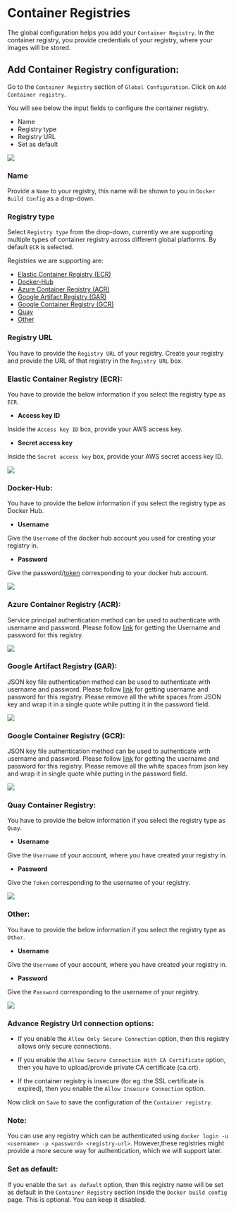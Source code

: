 # Container Registries

The global configuration helps you add your `Container Registry`. In the container registry, you provide credentials of your registry, where your images will be stored.

## Add Container Registry configuration:

Go to the `Container Registry` section of `Global Configuration`. Click on `Add Container registry`.

You will see below the input fields to configure the container registry.

* Name
* Registry type
* Registry URL
* Set as default

![](https://devtron-public-asset.s3.us-east-2.amazonaws.com/images/global-configurations/docker-registries/First-page-registry.JPG)

### Name

Provide a `Name` to your registry, this name will be shown to you in `Docker Build Config` as a drop-down.

### Registry type

Select `Registry type` from the drop-down, currently we are supporting multiple types of container registry across different global platforms. By default `ECR` is selected.

Registries we are supporting are:

  * <a href= #ECR>Elastic Container Registry (ECR)</a>
  * <a href= #Docker>Docker-Hub</a>
  * <a href= #Azure>Azure Container Registry (ACR)</a>
  * <a href= #GAR>Google Artifact Registry (GAR)</a>
  * <a href= #GCR>Google Container Registry (GCR)</a>
  * <a href= #Quay>Quay</a>
  * <a href= #others>Other</a>

### Registry URL

 You have to provide the `Registry URL` of your registry. Create your registry and provide the URL of that registry in the `Registry URL` box.

<section id="ECR"></section>

### Elastic Container Registry (ECR):

You have to provide the below information if you select the registry type as `ECR`.

* **Access key ID**

Inside the `Access key ID` box, provide your AWS access key.

* **Secret access key**

Inside the `Secret access key` box, provide your AWS secret access key ID.

![](https://devtron-public-asset.s3.us-east-2.amazonaws.com/images/global-configurations/docker-registries/ECR+.JPG)


<section id="Docker"></section>

### Docker-Hub:

You have to provide the below information if you select the registry type as Docker Hub.

* **Username**

Give the `Username` of the docker hub account you used for creating your registry in.

* **Password**

Give the password/[token](https://docs.docker.com/docker-hub/access-tokens/) corresponding to your docker hub account.

![](https://devtron-public-asset.s3.us-east-2.amazonaws.com/images/global-configurations/docker-registries/docker-hub+copy.JPG)


<section id="Azure"></section>

### Azure Container Registry (ACR):

Service principal authentication method can be used to authenticate with username and password. Please follow [link](https://docs.microsoft.com/en-us/azure/container-registry/container-registry-auth-service-principal) for getting the Username and password for this registry.

![](https://devtron-public-asset.s3.us-east-2.amazonaws.com/images/global-configurations/docker-registries/Azure-registry.jpg)


<section id="GAR"></section>

### Google Artifact Registry (GAR):

JSON key file authentication method can be used to authenticate with username and password. Please follow [link](https://cloud.google.com/artifact-registry/docs/docker/authentication#json-key) for getting username and password for this registry. Please remove all the white spaces from JSON key and wrap it in a single quote while putting it in the password field.

![](https://devtron-public-asset.s3.us-east-2.amazonaws.com/images/global-configurations/docker-registries/Artifact-registry.JPG)


<section id="GCR"></section>

### Google Container Registry (GCR):
 
JSON key file authentication method can be used to authenticate with username and password. Please follow [link](https://cloud.google.com/container-registry/docs/advanced-authentication#json-key) for getting the username and password for this registry. Please remove all the white spaces from json key and wrap it in single quote while putting in the password field.  

![](https://devtron-public-asset.s3.us-east-2.amazonaws.com/images/global-configurations/docker-registries/GCR.JPG)


<section id="Quay"></section>

### Quay Container Registry:

You have to provide the below information if you select the registry type as `Quay`.

* **Username**

Give the `Username` of your account, where you have created your registry in.

* **Password**

Give the `Token` corresponding to the username of your registry.

![](https://devtron-public-asset.s3.us-east-2.amazonaws.com/images/global-configurations/docker-registries/Quay.JPG)

<section id="others"></section>

### Other:

You have to provide the below information if you select the registry type as `Other`.

* **Username**

Give the `Username` of your account, where you have created your registry in.

* **Password**

Give the `Password` corresponding to the username of your registry.

![](https://devtron-public-asset.s3.us-east-2.amazonaws.com/images/global-configurations/docker-registries/other-registry.JPG)


### Advance Registry Url connection options:

* If you enable the `Allow Only Secure Connection` option, then this registry allows only secure connections.

* If you enable the `Allow Secure Connection With CA Certificate` option, then you have to upload/provide private CA certificate (ca.crt).

* If the container registry is insecure (for eg :the SSL certificate is expired), then you enable the `Allow Insecure Connection` option.

Now click on `Save` to save the configuration of the `Container registry`.

### Note:

You can use any registry which can be authenticated using `docker login -u <username> -p <password> <registry-url>`. However,these registries might provide a more secure way for authentication, which we will support later.

### Set as default:

If you enable the `Set as default` option, then this registry name will be set as default in the `Container Registry` section inside the `Docker build config` page. This is optional. You can keep it disabled.




